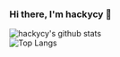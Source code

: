 ### Hi there, I'm hackycy 👋

![hackycy's github stats](https://github-readme-stats.vercel.app/api?username=hackycy&show_icons=true&theme=dracula&count_private=true)
<br />
![Top Langs](https://github-readme-stats.vercel.app/api/top-langs/?username=hackycy&hide_border=true&layout=compact)
